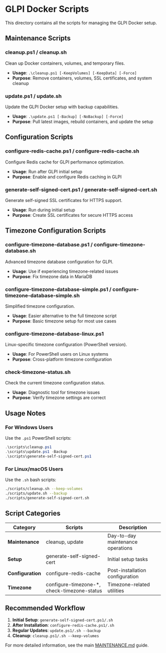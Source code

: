 # GLPI Docker Scripts

This directory contains all the scripts for managing the GLPI Docker setup.

## Maintenance Scripts

### cleanup.ps1 / cleanup.sh
Clean up Docker containers, volumes, and temporary files.
- **Usage**: `.\cleanup.ps1 [-KeepVolumes] [-KeepData] [-Force]`
- **Purpose**: Remove containers, volumes, SSL certificates, and system cleanup

### update.ps1 / update.sh
Update the GLPI Docker setup with backup capabilities.
- **Usage**: `.\update.ps1 [-Backup] [-NoBackup] [-Force]`
- **Purpose**: Pull latest images, rebuild containers, and update the setup

## Configuration Scripts

### configure-redis-cache.ps1 / configure-redis-cache.sh
Configure Redis cache for GLPI performance optimization.
- **Usage**: Run after GLPI initial setup
- **Purpose**: Enable and configure Redis caching in GLPI

### generate-self-signed-cert.ps1 / generate-self-signed-cert.sh
Generate self-signed SSL certificates for HTTPS support.
- **Usage**: Run during initial setup
- **Purpose**: Create SSL certificates for secure HTTPS access

## Timezone Configuration Scripts

### configure-timezone-database.ps1 / configure-timezone-database.sh
Advanced timezone database configuration for GLPI.
- **Usage**: Use if experiencing timezone-related issues
- **Purpose**: Fix timezone data in MariaDB

### configure-timezone-database-simple.ps1 / configure-timezone-database-simple.sh
Simplified timezone configuration.
- **Usage**: Easier alternative to the full timezone script
- **Purpose**: Basic timezone setup for most use cases

### configure-timezone-database-linux.ps1
Linux-specific timezone configuration (PowerShell version).
- **Usage**: For PowerShell users on Linux systems
- **Purpose**: Cross-platform timezone configuration

### check-timezone-status.sh
Check the current timezone configuration status.
- **Usage**: Diagnostic tool for timezone issues
- **Purpose**: Verify timezone settings are correct

## Usage Notes

### For Windows Users
Use the `.ps1` PowerShell scripts:
```powershell
.\scripts\cleanup.ps1
.\scripts\update.ps1 -Backup
.\scripts\generate-self-signed-cert.ps1
```

### For Linux/macOS Users
Use the `.sh` bash scripts:
```bash
./scripts/cleanup.sh --keep-volumes
./scripts/update.sh --backup
./scripts/generate-self-signed-cert.sh
```

## Script Categories

| Category | Scripts | Description |
|----------|---------|-------------|
| **Maintenance** | cleanup, update | Day-to-day maintenance operations |
| **Setup** | generate-self-signed-cert | Initial setup tasks |
| **Configuration** | configure-redis-cache | Post-installation configuration |
| **Timezone** | configure-timezone-*, check-timezone-status | Timezone-related utilities |

## Recommended Workflow

1. **Initial Setup**: `generate-self-signed-cert.ps1/.sh`
2. **After Installation**: `configure-redis-cache.ps1/.sh`
3. **Regular Updates**: `update.ps1/.sh --backup`
4. **Cleanup**: `cleanup.ps1/.sh --keep-volumes`

For more detailed information, see the main [MAINTENANCE.md](../MAINTENANCE.md) guide. 